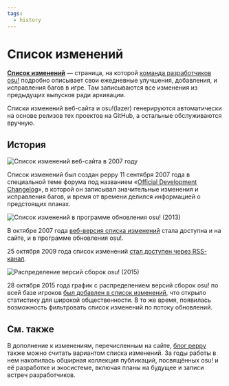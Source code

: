 ```yaml
---
tags:
  - history
---
```


# Список изменений

<!-- for the purpose of learning the history through the Wayback Machine (https://web.archive.org/), the changelog is available at different URLs:
  - http://osu.ppy.sh/?p=changelog
  - http://osu.ppy.sh/p/changelog
--->

**[Список изменений](https://osu.ppy.sh/home/changelog)** — страница, на которой [команда разработчиков osu!](/wiki/People/The_Team/Developers) подробно описывает свои ежедневные улучшения, добавления, и исправления багов в игре. Там записываются все изменения из предыдущих выпусков ради архивации.

Списки изменений веб-сайта и osu!(lazer) генерируются автоматически на основе релизов тех проектов на GitHub, а остальные обслуживаются вручную.

## История

![](img/changelog-web-2007.png "Список изменений веб-сайта в 2007 году")

Список изменений был создан peppy 11 сентября 2007 года в специальной теме форума под названием «[Official Development Changelog](https://osu.ppy.sh/community/forums/topics/15)», в которой он записывал значительные изменения и исправления багов, и время от времени делился информацией о предстоящих планах.

![](img/changelog-osume-2013.png "Список изменений в программе обновления osu! (2013)")

В октябре 2007 года [веб-версия списка изменений](https://osu.ppy.sh/community/forums/posts/2499) стала доступна и на сайте, и в программе обновления osu!.

25 октября 2009 года список изменений [стал доступен через RSS-канал](https://osu.ppy.sh/community/forums/topics/19137).

![](img/build-propagation-graph-2015.png "Распределение версий сборок osu! (2015)")

28 октября 2015 года график с распределением версий сборок osu! по всей базе игроков [был добавлен в список изменений](https://web.archive.org/web/20151103161516/http://osu.ppy.sh:80/p/changelog), что открыло статистику для широкой общественности. В то же время, появилась возможность фильтровать список изменений по потоку обновлений.

## См. также

В дополнение к изменениям, перечисленным на сайте, [блог peppy](https://blog.ppy.sh/) также можно считать вариантом списка изменений. За годы работы в нем накопилась обширная коллекция публикаций, посвящённых osu! и её разработке и экосистеме, включая планы на будущее и записи встреч разработчиков.
